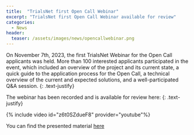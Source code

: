 ```yaml
---
title:  "TrialsNet first Open Call Webinar"
excerpt: "TrialsNet first Open Call Webinar available for review"
categories: 
  - News
header:
  teaser: /assets/images/news/opencallwebinar.png
---
```


On November 7th, 2023, the first TrialsNet Webinar for the Open Call applicants was held. More than 100 interested applicants participated in the event, which included an overview of the project and its current state, a quick guide to the application process for the Open Call, a technical overview of the current and expected solutions, and a well-participated Q&A session.
{: .text-justify}

The webinar has been recorded and is available for review here:
{: .text-justify}

{% include video id="z6t0SZdueF8" provider="youtube"%}

You can find the presented material [here](https://drive.google.com/drive/folders/1TUfzECX9U6Due_3Llq0mcsTDhxYij_4b?usp=sharing)
